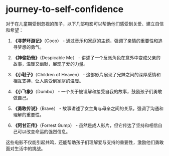 # journey-to-self-confidence


对于在儿童期受到忽视的孩子，以下几部电影可以帮助他们感受到关爱、建立自信和希望：

1. **《寻梦环游记》**（Coco） - 通过音乐和家庭的主题，强调了亲情的重要性和追寻梦想的勇气。

2. **《神偷奶爸》**（Despicable Me） - 讲述了一个反派角色在意外中变成父亲的故事，温暖又幽默，展现了爱的力量。

3. **《小鞋子》**（Children of Heaven） - 这部影片展现了兄妹之间的深厚感情和相互支持，让人感受到家庭的温暖。

4. **《小飞象》**（Dumbo） - 一个关于被误解和接受自我的故事，鼓励孩子们勇敢做自己。

5. **《勇敢传说》**（Brave） - 故事讲述了女主角与母亲之间的关系，强调了沟通和理解的重要性。

6. **《阿甘正传》**（Forrest Gump） - 虽然是成人影片，但它传达了坚持和相信自己可以改变命运的强烈信息。

这些电影不仅能引起共鸣，还能帮助孩子们理解爱与支持的重要性，激励他们勇敢面对生活中的挑战。
